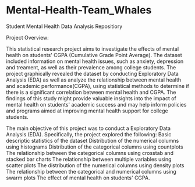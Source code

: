 # Mental-Health-Team_Whales
Student Mental Health Data Analysis Repositiory


Project Overview: 

This statistical research project aims to investigate the effects of mental health on students' CGPA (Cumulative Grade Point Average). The dataset included information on mental health issues, such as anxiety, depression and treament, as well as their prevalence among college students. The project graphically revealed the dataset by conducting Exploratory Data Analysis (EDA) as well as analyze the relationship between mental health and academic performance(CGPA), using statistical methods to determine if there is a significant correlation between mental health and CGPA. The findings of this study might provide valuable insights into the impact of mental health on students' academic success and may help inform policies and programs aimed at improving mental health support for college students. 
 
 


The main objective of this project was to conduct a Exploratory Data Analysis (EDA). Specifically, the project explored the following:
Basic descriptic statistics of the dataset
Distribution of the numerical columns using histograms
Distribution of the categorical columns using countplots
The relationship between the categorical columns using crosstab and stacked bar charts
The relationship between multiple variables using scatter plots
The distribution of the numerical columns using density plots
The relationship between the categorical and numerical columns using swarm plots
The effect of mental health on students' CGPA.


